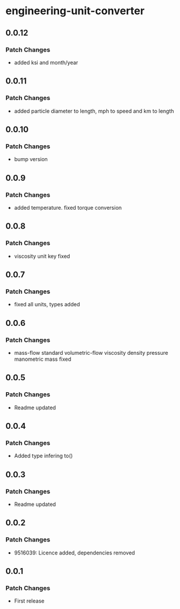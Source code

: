 # engineering-unit-converter

## 0.0.12

### Patch Changes

- added ksi and month/year

## 0.0.11

### Patch Changes

- added particle diameter to length, mph to speed and km to length

## 0.0.10

### Patch Changes

- bump version

## 0.0.9

### Patch Changes

- added temperature. fixed torque conversion

## 0.0.8

### Patch Changes

- viscosity unit key fixed

## 0.0.7

### Patch Changes

- fixed all units, types added

## 0.0.6

### Patch Changes

- mass-flow standard volumetric-flow viscosity density pressure manometric mass fixed

## 0.0.5

### Patch Changes

- Readme updated

## 0.0.4

### Patch Changes

- Added type infering to()

## 0.0.3

### Patch Changes

- Readme updated

## 0.0.2

### Patch Changes

- 9516039: Licence added, dependencies removed

## 0.0.1

### Patch Changes

- First release
